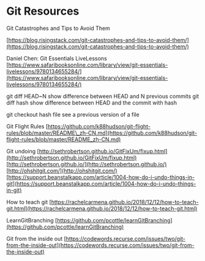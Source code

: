 # Git Resources

Git Catastrophes and Tips to Avoid Them

[https://blog.risingstack.com/git-catastrophes-and-tips-to-avoid-them/](https://blog.risingstack.com/git-catastrophes-and-tips-to-avoid-them/)

Daniel Chen: Git Essentials LiveLessons [https://www.safaribooksonline.com/library/view/git-essentials-livelessons/9780134655284/](https://www.safaribooksonline.com/library/view/git-essentials-livelessons/9780134655284/)

git diff HEAD~N show difference between HEAD and N previous commits git diff hash show difference between HEAD and the commit with hash

git checkout hash file see a previous version of a file

Git Flight Rules [https://github.com/k88hudson/git-flight-rules/blob/master/README\_zh-CN.md](https://github.com/k88hudson/git-flight-rules/blob/master/README_zh-CN.md)

Git undoing [http://sethrobertson.github.io/GitFixUm/fixup.html](http://sethrobertson.github.io/GitFixUm/fixup.html) [http://sethrobertson.github.io/](http://sethrobertson.github.io/) [http://ohshitgit.com/](http://ohshitgit.com/) [https://support.beanstalkapp.com/article/1004-how-do-i-undo-things-in-git](https://support.beanstalkapp.com/article/1004-how-do-i-undo-things-in-git)

How to teach git [https://rachelcarmena.github.io/2018/12/12/how-to-teach-git.html](https://rachelcarmena.github.io/2018/12/12/how-to-teach-git.html)

LearnGitBranching [https://github.com/pcottle/learnGitBranching](https://github.com/pcottle/learnGitBranching)

Git from the inside out [https://codewords.recurse.com/issues/two/git-from-the-inside-out](https://codewords.recurse.com/issues/two/git-from-the-inside-out)



